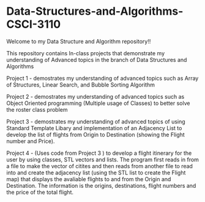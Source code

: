 # Data-Structures-and-Algorithms-CSCI-3110
Welcome to my Data Structure and Algorithm repository!!

This repository contains In-class projects that demonstrate my understanding of Advanced topics in the branch of Data Structures and Algorithms 

Project 1 - demostrates my understanding of advanced topics such as Array of Structures, Linear Search, and Bubble Sorting Algorithm 

Project 2 - demostrates my understanding of advanced topics such as Object Oriented programming (Multiple usage of Classes) to better solve the roster class problem 

Project 3 - demostrates my understanding of advanced topics of using Standard Template Libary and implementation of an Adjacency List to develop the list of flights from Origin to Destination (showing the Flight number and Price).

Project 4 - (Uses code from Project 3 ) to develop a flight itinerary for the user by using classes, STL vectors and lists. The program first reads in from a file to make the vector of citites and then reads from another file to read into and create the adjacency list (using the STL list to create the Flight map) that displays the avaliable flights to and from the Origin and Destination. The information is the origins, destinations, flight numbers and the price of the total flight. 
